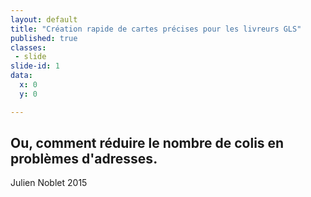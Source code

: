 ```yaml
---
layout: default
title: "Création rapide de cartes précises pour les livreurs GLS"
published: true
classes:
 - slide
slide-id: 1
data:
  x: 0
  y: 0

---
```

<h2>Ou, comment réduire le nombre de colis en problèmes d'adresses.</h2>

<p class="source_text">
  Julien Noblet 2015
</p>
